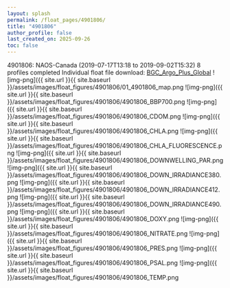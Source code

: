 ```yaml
---
layout: splash
permalink: /float_pages/4901806/
title: "4901806"
author_profile: false
last_created_on: 2025-09-26
toc: false
---
```

 
4901806: NAOS-Canada (2019-07-17T13:18 to 2019-09-02T15:32)
8 profiles completed
Individual float file download: [BGC_Argo_Plus_Global](https://ftp.soest.hawaii.edu/bgc_argo_plus/Individual_Floats/outliers_removed/4901806_Sprof_processed.nc)
![img-png]({{ site.url }}{{ site.baseurl }}/assets/images/float_figures/4901806/01_4901806_map.png
![img-png]({{ site.url }}{{ site.baseurl }}/assets/images/float_figures/4901806/4901806_BBP700.png
![img-png]({{ site.url }}{{ site.baseurl }}/assets/images/float_figures/4901806/4901806_CDOM.png
![img-png]({{ site.url }}{{ site.baseurl }}/assets/images/float_figures/4901806/4901806_CHLA.png
![img-png]({{ site.url }}{{ site.baseurl }}/assets/images/float_figures/4901806/4901806_CHLA_FLUORESCENCE.png
![img-png]({{ site.url }}{{ site.baseurl }}/assets/images/float_figures/4901806/4901806_DOWNWELLING_PAR.png
![img-png]({{ site.url }}{{ site.baseurl }}/assets/images/float_figures/4901806/4901806_DOWN_IRRADIANCE380.png
![img-png]({{ site.url }}{{ site.baseurl }}/assets/images/float_figures/4901806/4901806_DOWN_IRRADIANCE412.png
![img-png]({{ site.url }}{{ site.baseurl }}/assets/images/float_figures/4901806/4901806_DOWN_IRRADIANCE490.png
![img-png]({{ site.url }}{{ site.baseurl }}/assets/images/float_figures/4901806/4901806_DOXY.png
![img-png]({{ site.url }}{{ site.baseurl }}/assets/images/float_figures/4901806/4901806_NITRATE.png
![img-png]({{ site.url }}{{ site.baseurl }}/assets/images/float_figures/4901806/4901806_PRES.png
![img-png]({{ site.url }}{{ site.baseurl }}/assets/images/float_figures/4901806/4901806_PSAL.png
![img-png]({{ site.url }}{{ site.baseurl }}/assets/images/float_figures/4901806/4901806_TEMP.png
